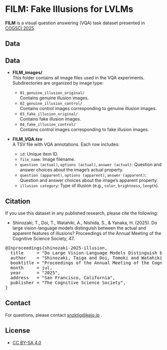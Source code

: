 # FILM: Fake Illusions for LVLMs

**FILM** is a visual question answering (VQA) task dataset presented in [COGSCI 2025](https://cognitivesciencesociety.org/cogsci-2025/).

## Data

## Data

- **FILM_images/**  
  This folder contains all image files used in the VQA experiments. Subdirectories are organized by image type:
  - `01_genuine_illusion_original/`  
    Contains genuine illusion images.
  - `02_genuine_illusion_control/`  
    Contains control images corresponding to genuine illusion images.
  - `03_fake_illusion_original/`  
    Contains fake illusion images.
  - `04_fake_illusion_control/`  
    Contains control images corresponding to fake illusion images.

- **FILM_VQA.tsv**  
  A TSV file with VQA annotations. Each row includes:
  - `id`: Unique item ID.
  - `file_name`: Image filename.
  - `question (actual)`, `options (actual)`, `answer (actual)`: Question and answer choices about the image’s actual property.
  - `question (apparent)`, `options (apparent)`, `answer (apparent)`: Question and answer choices about the image’s apparent property.
  - `illusion category`: Type of illusion (e.g., `color`, `brightness`, `length`).


## Citation
If you use this dataset in any published research, please cite the following:
- Shinozaki, T., Doi, T., Watahiki, A., Nishida, S., & Yanaka, H. (2025). Do large vision-language models distinguish between the actual and apparent features of illusions? Proceedings of the Annual Meeting of the Cognitive Science Society, 47.

<pre>
@Inproceedings{shinozaki-2025-illusion,
  title     = "Do Large Vision-Language Models Distinguish between the Actual and Apparent Features of Illusions?",
  author    = "Shinozaki, Taiga and Doi, Tomoki and Watahiki, Amane and Nishida, Satoshi and Yanaka, Hitomi",
  booktitle = "Proceedings of the Annual Meeting of the Cognitive Science Society, 47",
  month     = jul,
  year      = "2025",
  address   = "San Francisco, California",
  publisher = "The Cognitive Science Society",
}
</pre>

## Contact
For questions, please contact snzktig@keio.jp .
## License
- [CC BY-SA 4.0](https://creativecommons.org/licenses/by-sa/4.0/)